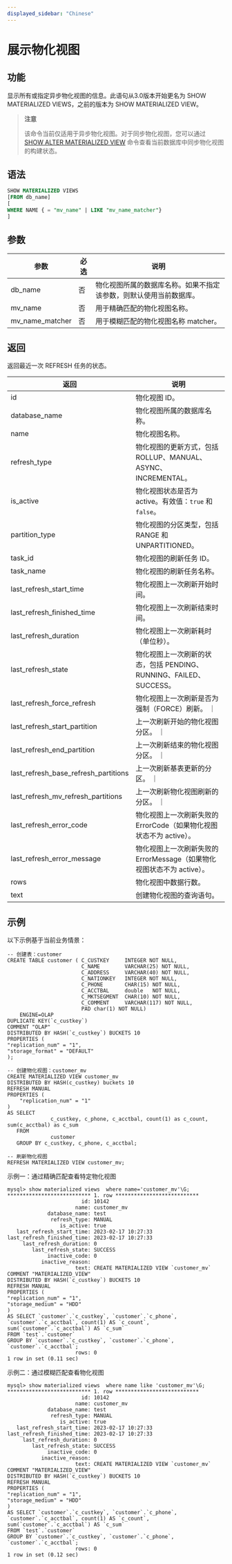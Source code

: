 ```yaml
---
displayed_sidebar: "Chinese"
---
```


# 展示物化视图

## 功能

显示所有或指定异步物化视图的信息。此语句从3.0版本开始更名为 SHOW MATERIALIZED VIEWS，之前的版本为 SHOW MATERIALIZED VIEW。

> **注意**
>
> 该命令当前仅适用于异步物化视图。对于同步物化视图，您可以通过 [SHOW ALTER MATERIALIZED VIEW](../data-manipulation/SHOW_ALTER_MATERIALIZED_VIEW.md) 命令查看当前数据库中同步物化视图的构建状态。

## 语法

```SQL
SHOW MATERIALIZED VIEWS
[FROM db_name]
[
WHERE NAME { = "mv_name" | LIKE "mv_name_matcher"}
]
```

## 参数

| **参数**        | **必选** | **说明**                                                     |
| --------------- | -------- | ------------------------------------------------------------ |
| db_name         | 否       | 物化视图所属的数据库名称。如果不指定该参数，则默认使用当前数据库。 |
| mv_name         | 否       | 用于精确匹配的物化视图名称。                                 |
| mv_name_matcher | 否       | 用于模糊匹配的物化视图名称 matcher。                         |

## 返回

返回最近一次 REFRESH 任务的状态。

| **返回**                   | **说明**                                                    |
| -------------------------- | --------------------------------------------------------- |
| id                         | 物化视图 ID。                                               |
| database_name              | 物化视图所属的数据库名称。                                     |
| name                       | 物化视图名称。                                               |
| refresh_type               | 物化视图的更新方式，包括 ROLLUP、MANUAL、ASYNC、INCREMENTAL。   |
| is_active                  | 物化视图状态是否为 active。有效值：`true` 和 `false`。          |
| partition_type             | 物化视图的分区类型，包括 RANGE 和 UNPARTITIONED。|
| task_id                    | 物化视图的刷新任务 ID。                                       |
| task_name                  | 物化视图的刷新任务名称。                                       |
| last_refresh_start_time    | 物化视图上一次刷新开始时间。                                    |
| last_refresh_finished_time | 物化视图上一次刷新结束时间。                                    |
| last_refresh_duration      | 物化视图上一次刷新耗时（单位秒）。                               |
| last_refresh_state         | 物化视图上一次刷新的状态，包括 PENDING、RUNNING、FAILED、SUCCESS。 |
| last_refresh_force_refresh | 物化视图上一次刷新是否为强制（FORCE）刷新。                      ｜
| last_refresh_start_partition | 上一次刷新开始的物化视图分区。                                ｜
| last_refresh_end_partition | 上一次刷新结束的物化视图分区。                                  ｜
| last_refresh_base_refresh_partitions | 上一次刷新基表更新的分区。                            ｜
| last_refresh_mv_refresh_partitions | 上一次刷新物化视图刷新的分区。                          ｜
| last_refresh_error_code    | 物化视图上一次刷新失败的 ErrorCode（如果物化视图状态不为 active）。 |
| last_refresh_error_message | 物化视图上一次刷新失败的 ErrorMessage（如果物化视图状态不为 active）。 |
| rows                       | 物化视图中数据行数。                                           |
| text                       | 创建物化视图的查询语句。                                        |

## 示例

以下示例基于当前业务情景：

```Plain
-- 创建表：customer
CREATE TABLE customer ( C_CUSTKEY     INTEGER NOT NULL,
                        C_NAME        VARCHAR(25) NOT NULL,
                        C_ADDRESS     VARCHAR(40) NOT NULL,
                        C_NATIONKEY   INTEGER NOT NULL,
                        C_PHONE       CHAR(15) NOT NULL,
                        C_ACCTBAL     double   NOT NULL,
                        C_MKTSEGMENT  CHAR(10) NOT NULL,
                        C_COMMENT     VARCHAR(117) NOT NULL,
                        PAD char(1) NOT NULL)
    ENGINE=OLAP
DUPLICATE KEY(`c_custkey`)
COMMENT "OLAP"
DISTRIBUTED BY HASH(`c_custkey`) BUCKETS 10
PROPERTIES (
"replication_num" = "1",
"storage_format" = "DEFAULT"
);

-- 创建物化视图：customer_mv
CREATE MATERIALIZED VIEW customer_mv
DISTRIBUTED BY HASH(c_custkey) buckets 10
REFRESH MANUAL
PROPERTIES (
    "replication_num" = "1"
)
AS SELECT
              c_custkey, c_phone, c_acctbal, count(1) as c_count, sum(c_acctbal) as c_sum
   FROM
              customer
   GROUP BY c_custkey, c_phone, c_acctbal;

-- 刷新物化视图
REFRESH MATERIALIZED VIEW customer_mv;
```

示例一：通过精确匹配查看特定物化视图

```Plain
mysql> show materialized views  where name='customer_mv'\G;
*************************** 1. row ***************************
                        id: 10142
                      name: customer_mv
             database_name: test
              refresh_type: MANUAL
                 is_active: true
   last_refresh_start_time: 2023-02-17 10:27:33
last_refresh_finished_time: 2023-02-17 10:27:33
     last_refresh_duration: 0
        last_refresh_state: SUCCESS
             inactive_code: 0
           inactive_reason:
                      text: CREATE MATERIALIZED VIEW `customer_mv`
COMMENT "MATERIALIZED_VIEW"
DISTRIBUTED BY HASH(`c_custkey`) BUCKETS 10
REFRESH MANUAL
PROPERTIES (
"replication_num" = "1",
"storage_medium" = "HDD"
)
AS SELECT `customer`.`c_custkey`, `customer`.`c_phone`, `customer`.`c_acctbal`, count(1) AS `c_count`, sum(`customer`.`c_acctbal`) AS `c_sum`
FROM `test`.`customer`
GROUP BY `customer`.`c_custkey`, `customer`.`c_phone`, `customer`.`c_acctbal`;
                      rows: 0
1 row in set (0.11 sec)
```

示例二：通过模糊匹配查看物化视图

```Plain
mysql> show materialized views  where name like 'customer_mv'\G;
*************************** 1. row ***************************
                        id: 10142
                      name: customer_mv
             database_name: test
              refresh_type: MANUAL
                 is_active: true
   last_refresh_start_time: 2023-02-17 10:27:33
last_refresh_finished_time: 2023-02-17 10:27:33
     last_refresh_duration: 0
        last_refresh_state: SUCCESS
             inactive_code: 0
           inactive_reason:
                      text: CREATE MATERIALIZED VIEW `customer_mv`
COMMENT "MATERIALIZED_VIEW"
DISTRIBUTED BY HASH(`c_custkey`) BUCKETS 10
REFRESH MANUAL
PROPERTIES (
"replication_num" = "1",
"storage_medium" = "HDD"
)
AS SELECT `customer`.`c_custkey`, `customer`.`c_phone`, `customer`.`c_acctbal`, count(1) AS `c_count`, sum(`customer`.`c_acctbal`) AS `c_sum`
FROM `test`.`customer`
GROUP BY `customer`.`c_custkey`, `customer`.`c_phone`, `customer`.`c_acctbal`;
                      rows: 0
1 row in set (0.12 sec)

```